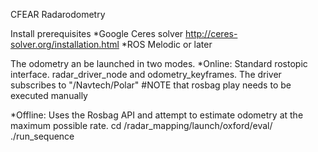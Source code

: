 CFEAR Radarodometry

Install prerequisites
*Google Ceres solver  http://ceres-solver.org/installation.html
*ROS Melodic or later


The odometry an be launched in two modes.
*Online: Standard rostopic interface. radar_driver_node and odometry_keyframes. The driver subscribes to "/Navtech/Polar" 
#NOTE that rosbag play <bagfile> needs to be executed manually



*Offline: Uses the Rosbag API and attempt to estimate odometry at the maximum possible rate.
cd /radar_mapping/launch/oxford/eval/
./run_sequence


